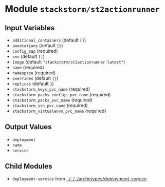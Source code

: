 
# Module `stackstorm/st2actionrunner`

## Input Variables
* `additional_containers` (default `[]`)
* `annotations` (default `{}`)
* `config_map` (required)
* `env` (default `[]`)
* `image` (default `"stackstorm/st2actionrunner:latest"`)
* `name` (required)
* `namespace` (required)
* `overrides` (default `{}`)
* `replicas` (default `1`)
* `stackstorm_keys_pvc_name` (required)
* `stackstorm_packs_configs_pvc_name` (required)
* `stackstorm_packs_pvc_name` (required)
* `stackstorm_ssh_pvc_name` (required)
* `stackstorm_virtualenvs_pvc_name` (required)

## Output Values
* `deployment`
* `name`
* `service`

## Child Modules
* `deployment-service` from [../../../archetypes/deployment-service](../../../archetypes/deployment-service)

